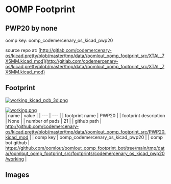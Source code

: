 # OOMP Footprint  
## PWP20  by none  
  
oomp key: oomp_codemercenary_os_kicad_pwp20  
  
source repo at: [http://gitlab.com/codemercenary-os/kicad.pretty/blob/master/tmp/data//oomlout_oomp_footprint_src/XTAL_7X5MM.kicad_mod](http://gitlab.com/codemercenary-os/kicad.pretty/blob/master/tmp/data//oomlout_oomp_footprint_src/XTAL_7X5MM.kicad_mod)  
## Footprint  
  
[![working_kicad_pcb_3d.png](working_kicad_pcb_3d_600.png)](working_kicad_pcb_3d.png)  
  
[![working.png](working_600.png)](working.png)  
| name | value | 
| --- | --- | 
| footprint name | PWP20 | 
| footprint description | None | 
| number of pads | 21 | 
| github path | http://github.com/codemercenary-os/kicad.pretty/blob/master/tmp/data//oomlout_oomp_footprint_src/PWP20.kicad_mod | 
| oomp key | oomp_codemercenary_os_kicad_pwp20 | 
| oomp bot github | https://github.com/oomlout/oomlout_oomp_footprint_bot/tree/main/tmp/data//oomlout_oomp_footprint_src/footprints/codemercenary_os_kicad_pwp20/working | 
## Images  
